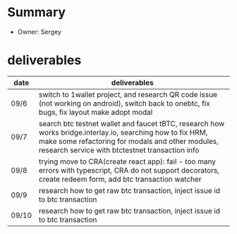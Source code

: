 # Summary
* Owner: Sergey

# deliverables
| date  | deliverables |
|--- | ---|
| 09/6  | switch to 1wallet project, and research QR code issue (not working on android), switch back to onebtc, fix bugs, fix layout make adopt modal |
| 09/7  | search btc testnet wallet and faucet tBTC, research how works bridge.interlay.io, searching how to fix HRM, make some refactoring for modals and other modules, research service with btctestnet transaction info |
| 09/8  | trying move to CRA(create react app): fail - too many errors with typescript, CRA do not support decorators, create redeem form, add btc transaction watcher |
| 09/9  | research how to get raw btc transaction, inject issue id to btc transaction  |
| 09/10  | research how to get raw btc transaction, inject issue id to btc transaction |